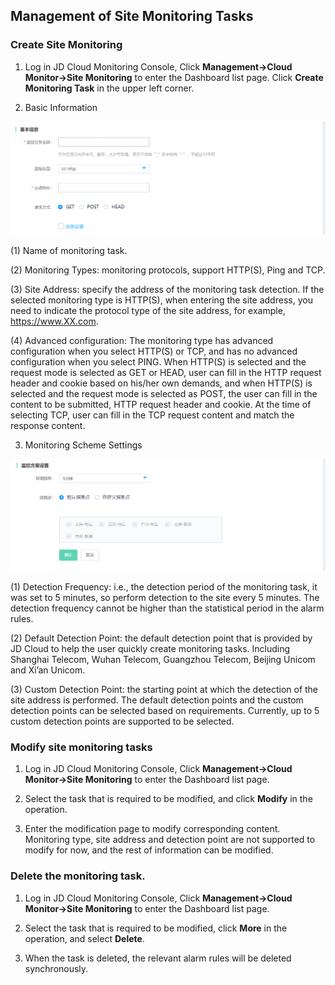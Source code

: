 ## Management of Site Monitoring Tasks
### Create Site Monitoring
1. Log in JD Cloud Monitoring Console, Click **Management->Cloud Monitor->Site Monitoring** to enter the Dashboard list page. Click **Create Monitoring Task** in the upper left corner.

2. Basic Information

![image](../../../../../image/Cloud-Monitor/site-monitoring/create-sitemonitoring.png)

(1) Name of monitoring task.

(2) Monitoring Types: monitoring protocols, support HTTP(S), Ping and TCP.

(3) Site Address: specify the address of the monitoring task detection. If the selected monitoring type is HTTP(S), when entering the site address, you need to indicate the protocol type of the site address, for example, https://www.XX.com.

(4) Advanced configuration: The monitoring type has advanced configuration when you select HTTP(S) or TCP, and has no advanced configuration when you select PING. When HTTP(S) is selected and the request mode is selected as GET or HEAD, user can fill in the HTTP request header and cookie based on his/her own demands, and when HTTP(S) is selected and the request mode is selected as POST, the user can fill in the content to be submitted, HTTP request header and cookie. At the time of selecting TCP, user can fill in the TCP request content and match the response content.

3. Monitoring Scheme Settings

![image](../../../../../image/Cloud-Monitor/site-monitoring/create-sitemonitoring2.png)

(1) Detection Frequency: i.e., the detection period of the monitoring task, it was set to 5 minutes, so perform detection to the site every 5 minutes. The detection frequency cannot be higher than the statistical period in the alarm rules.

(2) Default Detection Point: the default detection point that is provided by JD Cloud to help the user quickly create monitoring tasks. Including Shanghai Telecom, Wuhan Telecom, Guangzhou Telecom, Beijing Unicom and Xi’an Unicom.

(3) Custom Detection Point: the starting point at which the detection of the site address is performed. The default detection points and the custom detection points can be selected based on requirements. Currently, up to 5 custom detection points are supported to be selected.

### Modify site monitoring tasks
1. Log in JD Cloud Monitoring Console, Click **Management->Cloud Monitor->Site Monitoring** to enter the Dashboard list page.

2. Select the task that is required to be modified, and click **Modify** in the operation. 

3. Enter the modification page to modify corresponding content. Monitoring type, site address and detection point are not supported to modify for now, and the rest of information can be modified.

### Delete the monitoring task.
1. Log in JD Cloud Monitoring Console, Click **Management->Cloud Monitor->Site Monitoring** to enter the Dashboard list page.

2. Select the task that is required to be modified, click **More** in the operation, and select **Delete**.

3. When the task is deleted, the relevant alarm rules will be deleted synchronously.
